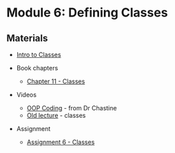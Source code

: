 Module 6: Defining Classes 
===
## Materials
+ [Intro to Classes](../../content/IntroClasses.md) 

+ Book chapters
    + [Chapter 11 - Classes](http://greenteapress.com/thinkjava6/html/thinkjava6012.html)
    
+ Videos
    + [OOP Coding](https://www.youtube.com/watch?v=l1OsA5Q6Acs&list=UUSH2TieRlco7uQOGU8Vppnw) - from Dr Chastine
    + [Old lecture](https://youtu.be/9X7-8Gro7rg) - classes

+ Assignment
    + [Assignment 6 - Classes](Assignments/A7.md)
